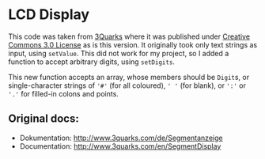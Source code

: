 # LCD Display

This code was taken from [3Quarks](http://www.3quarks.com) where it was published under [Creative Commons 3.0 License](http://creativecommons.org/licenses/by/3.0/) as is this version. It originally took only text strings as input, using `setValue`. This did not work for my project, so I added a function to accept arbitrary digits, using `setDigits`.

This new function accepts an array, whose members should be `Digit`s, or single-character strings of `'#'` (for all coloured), `' '` (for blank), or `':'` or `'.'` for filled-in colons and points.

## Original docs:

 * Dokumentation: http://www.3quarks.com/de/Segmentanzeige
 * Documentation: http://www.3quarks.com/en/SegmentDisplay